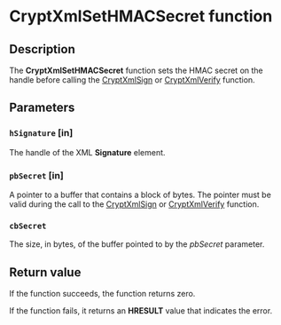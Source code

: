 # CryptXmlSetHMACSecret function

## Description

The **CryptXmlSetHMACSecret** function sets the HMAC secret on the handle before
calling the [CryptXmlSign](https://learn.microsoft.com/windows/desktop/api/cryptxml/nf-cryptxml-cryptxmlsign) or [CryptXmlVerify](https://learn.microsoft.com/windows/desktop/api/cryptxml/nf-cryptxml-cryptxmlverifysignature) function.

## Parameters

### `hSignature` [in]

The handle of the XML **Signature** element.

### `pbSecret` [in]

A pointer to a buffer that contains a block of bytes.
The pointer must be valid during the call to the [CryptXmlSign](https://learn.microsoft.com/windows/desktop/api/cryptxml/nf-cryptxml-cryptxmlsign) or [CryptXmlVerify](https://learn.microsoft.com/windows/desktop/api/cryptxml/nf-cryptxml-cryptxmlverifysignature) function.

### `cbSecret`

The size, in bytes, of the buffer pointed to by the *pbSecret* parameter.

## Return value

If the function succeeds, the function returns zero.

If the function fails, it returns an **HRESULT** value that indicates the error.